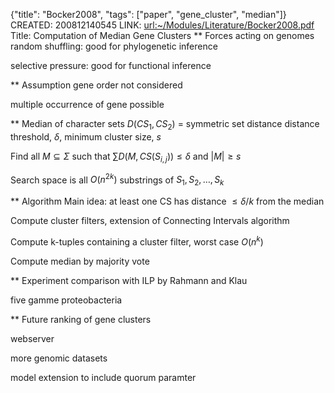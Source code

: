 {"title": "Bocker2008", "tags": ["paper", "gene_cluster", "median"]}
CREATED: 200812140545
LINK: <url:~/Modules/Literature/Bocker2008.pdf>
Title: Computation of Median Gene Clusters
** Forces acting on genomes
random shuffling: good for phylogenetic inference

selective pressure: good for functional inference

** Assumption
gene order not considered

multiple occurrence of gene possible

** Median of character sets
$D(CS_1, CS_2)$ = symmetric set distance
distance threshold, $\delta$, minimum cluster size, $s$

Find all $M \subseteq \Sigma$ such that $\sum D(M, CS(S_{i,j})) \le \delta$
and $|M| \ge s$

Search space is all $O(n^{2k})$ substrings of $S_1, S_2, \ldots, S_k$

** Algorithm
Main idea: at least one CS has distance $\le \delta/k$ from the median

Compute cluster filters, extension of Connecting Intervals algorithm

Compute k-tuples containing a cluster filter, worst case $O(n^k)$

Compute median by majority vote

** Experiment
comparison with ILP by Rahmann and Klau

five gamme proteobacteria

** Future
ranking of gene clusters

webserver

more genomic datasets

model extension to include quorum paramter
